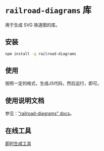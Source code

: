 # `railroad-diagrams` 库

用于生成 SVG 铁道图的库。

## 安装

```bash
npm install -g railroad-diagrams
```

## 使用

按照一定的格式，生成JS代码，然后运行，即可。

## 使用说明文档

参见：["railroad-diagrams" docs](https://www.npmjs.com/package/railroad-diagrams)。

## 在线工具

[即时生成工具](https://www.xanthir.com/etc/railroad-diagrams/generator.html)
